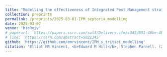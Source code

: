 ```yaml
---
title: "Modelling the effectiveness of Integrated Pest Management strategies for the control of *Septoria tritici*"
collection: preprints
permalink: /preprints/2025-03-01-IPM_septoria_modelling
date: 2025-03-07
venue: 'bioRxiv'
# paperurl: 'https://papers.ssrn.com/sol3/Delivery.cfm/c343d551-46be-4b0c-b6f2-c234c7ddeb16-MECA.pdf?abstractid=5021345&mirid=1'
# link: 'https://ssrn.com/abstract=5021345'
github: 'https://github.com/emrvincent/IPM_s_tritici_modelling'
citation: 'Elliot MR Vincent, <b>Edward M Hill</b>, Stephen Parnell. (2025). &quot;Modelling the effectiveness of Integrated Pest Management strategies for the control of <i>Septoria tritici</i>.&quot; <i>bioRxiv</i>. doi: .'
---
```

